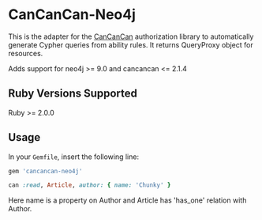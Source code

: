 # CanCanCan-Neo4j

This is the adapter for the [CanCanCan](https://github.com/CanCanCommunity/cancancan) authorization
library to automatically generate Cypher queries from ability rules. It returns QueryProxy object for resources.

Adds support for neo4j >= 9.0 and cancancan <= 2.1.4

## Ruby Versions Supported

Ruby >= 2.0.0

## Usage

In your `Gemfile`, insert the following line:

```ruby
gem 'cancancan-neo4j'
```

```ruby
can :read, Article, author: { name: 'Chunky' }
```

Here name is a property on Author and Article has 'has_one' relation with Author.
